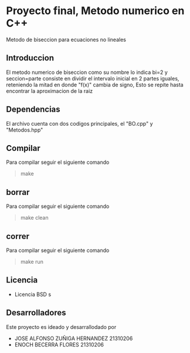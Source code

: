 # Proyecto final, Metodo numerico en C++

Metodo de biseccion para ecuaciones no lineales

## Introduccion

El metodo numerico de biseccion como su nombre lo indica bi=2 y seccion=parte consiste en dividir el intervalo inicial en 2 partes iguales, reteniendo la mitad en donde "f(x)" cambia de signo, Esto se repite hasta encontrar la aproximacion de la raiz

## Dependencias

El archivo cuenta con dos codigos principales, el "BO.cpp" y "Metodos.hpp"

## Compilar

Para compilar seguir el siguiente comando

> make

## borrar

Para compilar seguir el siguiente comando

> make clean
## correr

Para compilar seguir el siguiente comando

> make run

## Licencia

- Licencia BSD s

## Desarrolladores 

Este proyecto es ideado y desarrallodado por 

- JOSE ALFONSO ZUÑIGA HERNANDEZ	21310206
- ENOCH BECERRA FLORES 21310206

